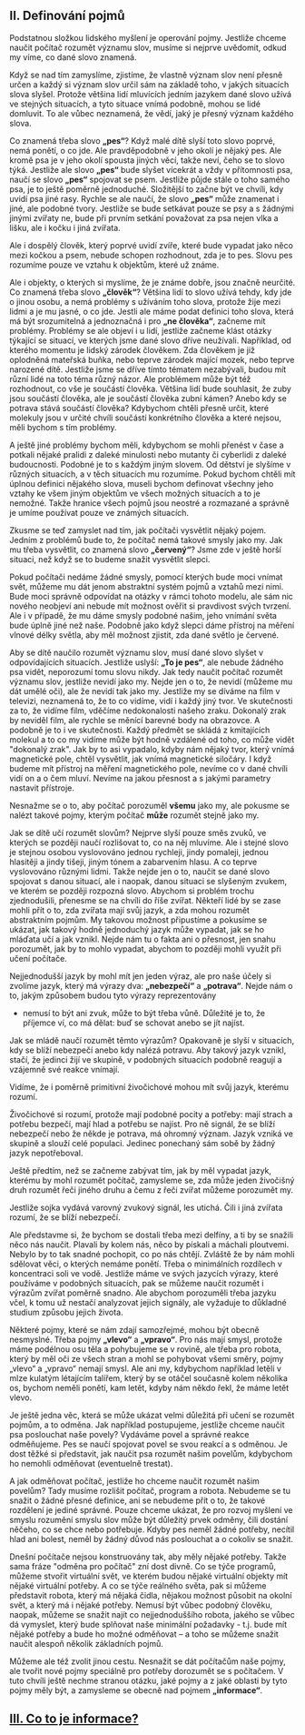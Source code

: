 ## II. Definování pojmů

Podstatnou složkou lidského myšlení je operování pojmy.
Jestliže chceme naučit počítač rozumět významu slov, musíme si nejprve uvědomit,
odkud my víme, co dané slovo znamená.

Když se nad tím zamyslíme, zjistíme, že vlastně význam slov není přesně určen
a každý si význam slov určil sám na základě toho, v jakých situacích slova slyšel.
Protože většina lidí mluvících jedním jazykem dané slovo užívá ve stejných situacích,
a tyto situace vnímá podobně, mohou se lidé domluvit. To ale vůbec neznamená, že vědí,
jaký je přesný význam každého slova. 

Co znamená třeba slovo **„pes“**? Když malé dítě slyší toto slovo poprvé, nemá ponětí, o co jde.
Ale pravděpodobně v jeho okolí je nějaký pes. Ale kromě psa je v jeho okolí spousta jiných věcí,
takže neví, čeho se to slovo týká. Jestliže ale slovo **„pes“** bude slyšet vícekrát a vždy v přítomnosti psa,
naučí se slovo **„pes“** spojovat se psem. Jestliže půjde stále o toho samého psa,
je to ještě poměrně jednoduché. Složitější to začne být ve chvíli, kdy uvidí psa jiné rasy.
Rychle se ale naučí, že slovo **„pes“** může znamenat i jiné, ale podobné tvory.
Jestliže se bude setkávat pouze se psy a s žádnými jinými zvířaty ne,
bude při prvním setkání považovat za psa nejen vlka a lišku, ale i kočku i jiná zvířata.

Ale i dospělý člověk, který poprvé uvidí zvíře, které bude vypadat jako něco mezi kočkou a psem,
nebude schopen rozhodnout, zda je to pes.
Slovu pes rozumíme pouze ve vztahu k objektům, které už známe. 

Ale i objekty, o kterých si myslíme, že je známe dobře, jsou značně neurčité.
Co znamená třeba slovo **„člověk“**? Většina lidí to slovo užívá tehdy, kdy jde o jinou osobu,
a nemá problémy s užíváním toho slova, protože žije mezi lidmi a je mu jasné, o co jde.
Jestli ale máme podat definici toho slova, která má být srozumitelná a jednoznačná i pro **„ne člověka“**,
začneme mít problémy. Problémy se ale objeví i u lidí, jestliže začneme klást otázky týkající se situací,
ve kterých jsme dané slovo dříve neužívali. Například, od kterého momentu je lidský zárodek člověkem.
Zda člověkem je již oplodněná mateřská buňka, nebo teprve zárodek mající mozek, nebo teprve narozené dítě.
Jestliže jsme se dříve tímto tématem nezabývali, budou mít různí lidé na toto téma různý názor.
Ale problémem může být též rozhodnout, co vše je součástí člověka. Většina lidí bude souhlasit,
že zuby jsou součástí člověka, ale je součástí člověka zubní kámen? Anebo kdy se potrava stává součástí člověka?
Kdybychom chtěli přesně určit, které molekuly jsou v určité chvíli součástí konkrétního člověka a které nejsou,
měli bychom s tím problémy.

A ještě jiné problémy bychom měli, kdybychom se mohli přenést v čase a potkali nějaké pralidi z daleké minulosti
nebo mutanty či cyberlidi z daleké budoucnosti. Podobné je to s každým jiným slovem.
Od dětství je slyšíme v různých situacích, a v těch situacích mu rozumíme.
Pokud bychom chtěli mít úplnou definici nějakého slova, museli bychom definovat všechny jeho vztahy
ke všem jiným objektům ve všech možných situacích a to je nemožné.
Takže hranice všech pojmů jsou neostré a rozmazané a správně je umíme používat pouze ve známých situacích.

Zkusme se teď zamyslet nad tím, jak počítači vysvětlit nějaký pojem.
Jedním z problémů bude to, že počítač nemá takové smysly jako my.
Jak mu třeba vysvětlit, co znamená slovo **„červený“**? Jsme zde v ještě horší situaci,
než když se to budeme snažit vysvětlit slepci.

Pokud počítači nedáme žádné smysly, pomocí kterých bude moci vnímat svět,
můžeme mu dát jenom abstraktní systém pojmů a vztahů mezi nimi.
Bude moci správně odpovídat na otázky v rámci tohoto modelu, ale sám nic nového neobjeví
ani nebude mít možnost ověřit si pravdivost svých tvrzení. Ale i v případě, že mu dáme smysly podobné našim,
jeho vnímání světa bude úplně jiné než naše. Podobně jako když slepci dáme přístroj na měření vlnové délky světla,
aby měl možnost zjistit, zda dané světlo je červené. 

Aby se dítě naučilo rozumět významu slov, musí dané slovo slyšet v odpovídajících situacích.
Jestliže uslyší: **„To je pes“**, ale nebude žádného psa vidět, neporozumí tomu slovu nikdy.
Jak tedy naučit počítač rozumět významu slov, jestliže nevidí jako my. Nejde jen o to, že nevidí
(můžeme mu dát umělé oči), ale že nevidí tak jako my. Jestliže my se díváme na film v televizi,
neznamená to, že to co vidíme, vidí i každý jiný tvor. Ve skutečnosti za to, že vidíme film,
vděčíme nedokonalosti našeho zraku. Dokonalý zrak by neviděl film, ale rychle se měnící barevné body na obrazovce.
A podobně je to i ve skutečnosti. Každý předmět se skládá z kmitajících molekul a to co my vidíme
může být hodně vzdálené od toho, co může vidět "dokonalý zrak". Jak by to asi vypadalo, kdyby nám nějaký tvor,
který vnímá magnetické pole, chtěl vysvětlit, jak vnímá magnetické siločáry.
I když budeme mít přístroj na měření magnetického pole, nevíme co v dané chvíli vidí on a o čem mluví.
Nevíme na jakou přesnost a s jakými parametry nastavit přístroje.

Nesnažme se o to, aby počítač porozuměl **všemu** jako my, ale pokusme se nalézt takové pojmy,
kterým počítač **může** rozumět stejně jako my.


Jak se dítě učí rozumět slovům? Nejprve slyší pouze směs zvuků, ve kterých se později naučí rozlišovat to,
co na něj mluvíme. Ale i stejné slovo je stejnou osobou vyslovováno jednou rychleji, jindy pomaleji,
jednou hlasitěji a jindy tišeji, jiným tónem a zabarvením hlasu. A co teprve vyslovováno různými lidmi.
Takže nejde jen o to, naučit se dané slovo spojovat s danou situací, ale i naopak, danou situaci se slyšeným zvukem,
ve kterém se později rozpozná slovo. Abychom si problém trochu zjednodušili, přenesme se na chvíli do říše zvířat.
Někteří lidé by se zase mohli přít o to, zda zvířata mají svůj jazyk, a zda mohou rozumět abstraktním pojmům.
My takovou možnost připustíme a pokusíme se ukázat, jak takový hodně jednoduchý jazyk může vypadat,
jak se ho mláďata učí a jak vznikl. Nejde nám tu o fakta ani o přesnost, jen snahu porozumět, jak by to mohlo vypadat,
abychom to později mohli využít při učení počítače.

Nejjednodušší jazyk by mohl mít jen jeden výraz, ale pro naše účely si zvolíme jazyk, který má výrazy dva:
**„nebezpečí“** a **„potrava“**. Nejde nám o to, jakým způsobem budou tyto výrazy reprezentovány
- nemusí to být ani zvuk, může to být třeba vůně. Důležité je to, že příjemce ví, co má dělat:
buď se schovat anebo se jít najíst.

Jak se mládě naučí rozumět těmto výrazům? Opakovaně je slyší v situacích,
kdy se blíží nebezpečí anebo kdy nalézá potravu. Aby takový jazyk vznikl, stačí, že jedinci žijí ve skupině,
v podobných situacích podobně reagují a vzájemně své reakce vnímají.

Vidíme, že i poměrně primitivní živočichové mohou mít svůj jazyk, kterému rozumí.

Živočichové si rozumí, protože mají podobné pocity a potřeby: mají strach a potřebu bezpečí,
mají hlad a potřebu se najíst. Pro ně signál, že se blíží nebezpečí nebo že někde je potrava,
má ohromný význam. Jazyk vzniká ve skupině a slouží celé populaci.
Jedinec ponechaný sám sobě by žádný jazyk nepotřeboval.

Ještě předtím, než se začneme zabývat tím, jak by měl vypadat jazyk, kterému by mohl rozumět počítač,
zamysleme se, zda může jeden živočišný druh rozumět řeči jiného druhu a čemu z řeči zvířat můžeme porozumět my.

Jestliže sojka vydává varovný zvukový signál, les utichá.
Čili i jiná zvířata rozumí, že se blíží nebezpečí.

Ale představme si, že bychom se dostali třeba mezi delfíny, a ti by se snažili něco nás naučit.
Plavali by kolem nás, něco by pískali a máchali ploutvemi. Nebylo by to tak snadné pochopit, co po nás chtějí.
Zvláště že by nám mohli sdělovat věci, o kterých nemáme ponětí. Třeba o minimálních rozdílech v koncentraci soli ve vodě.
Jestliže máme ve svých jazycích výrazy, které používáme v podobných situacích,
pak se můžeme naučit rozumět i výrazům zvířat poměrně snadno. Ale abychom porozuměli třeba jazyku včel,
k tomu už nestačí analyzovat jejich signály, ale vyžaduje to důkladné studium způsobu jejich života. 

Některé pojmy, které se nám zdají samozřejmé, mohou být obecně nesmyslné. Třeba pojmy **„vlevo“** a **„vpravo“**.
Pro nás mají smysl, protože máme podélnou osu těla a pohybujeme se v rovině, ale třeba pro robota,
který by měl oči ze všech stran a mohl se pohybovat všemi směry, pojmy „vlevo“ a „vpravo“ nemají smysl. Ale ani my,
kdybychom například letěli v mlze kulatým létajícím talířem, který by se otáčel současně kolem několika os,
bychom neměli ponětí, kam letět, kdyby nám někdo řekl, že máme letět vlevo.

Je ještě jedna věc, která se může ukázat velmi důležitá při učení se rozumět pojmům, a to odměna.
Jak například postupujeme, jestliže chceme naučit psa poslouchat naše povely?
Vydáváme povel a správné reakce odměňujeme. Pes se naučí spojovat povel se svou reakcí a s odměnou.
Je dost těžké si představit, jak naučit psa rozumět našim povelům, kdybychom ho nemohli odměňovat (eventuelně trestat). 

A jak odměňovat počítač, jestliže ho chceme naučit rozumět našim povelům? Tady musíme rozlišit počítač,
program a robota. Nebudeme se tu snažit o žádné přesné definice, ani se nebudeme přít o to,
že takové rozdělení je jediné správné. Pouze chceme ukázat, že pro rozvoj myšlení ve smyslu rozumění smyslu slov
může být důležitý prvek odměny, čili dostání něčeho, co se chce nebo potřebuje.
Kdyby pes neměl žádné potřeby, necítil hlad ani bolest, neměl by žádný důvod nás poslouchat a o cokoliv se snažit.

Dnešní počítače nejsou konstruovány tak, aby měly nějaké potřeby.
Takže sama fráze "odměna pro počítač" zní dost divně. Co se týče programů, můžeme stvořit virtuální svět,
ve kterém budou nějaké virtuální objekty mít nějaké virtuální potřeby. A co se týče reálného světa,
pak si můžeme představit robota, který má nějaká čidla, nějakou možnost působit na okolní svět,
a který má i nějaké potřeby. Nemusí být vůbec podobný člověku, naopak, můžeme se snažit najít co nejjednoduššího robota,
jakého se vůbec dá vymyslet, který bude splňovat naše minimální požadavky - t.j. bude mít nějaké potřeby
a bude ho možné odměňovat – a toho se můžeme snažit naučit alespoň několik základních pojmů.

Můžeme ale též zvolit jinou cestu. Nesnažit se dát počítačům naše pojmy,
ale tvořit nové pojmy speciálně pro potřeby dorozumět se s počítačem.
V tuto chvíli ještě nechme stranou otázku, jaké pojmy a z jaké oblasti by tyto pojmy měly být,
a zamysleme se obecně nad pojmem **„informace“**.

## [III. Co to je informace?](rozdzial3)
